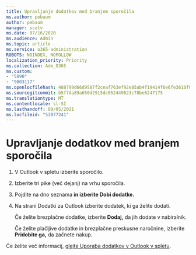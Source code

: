 ```yaml
---
title: Upravljanje dodatkov med branjem sporočila
ms.author: pebaum
author: pebaum
manager: scotv
ms.date: 07/16/2020
ms.audience: Admin
ms.topic: article
ms.service: o365-administration
ROBOTS: NOINDEX, NOFOLLOW
localization_priority: Priority
ms.collection: Adm_O365
ms.custom:
- "5890"
- "9003117"
ms.openlocfilehash: 488799d66d9587f2ceaf763ef92e85ab4f19414f6e6fe3610f0f9ff84d5ce0a1
ms.sourcegitcommit: b5f7da89a650d2915dc652449623c78be6247175
ms.translationtype: MT
ms.contentlocale: sl-SI
ms.lasthandoff: 08/05/2021
ms.locfileid: "53977241"
---
```

# <a name="how-to-manage-add-ins-while-reading-a-message"></a>Upravljanje dodatkov med branjem sporočila

1. V Outlook v spletu izberite sporočilo.
    
2. Izberite tri pike (več dejanj) na vrhu sporočila.

3. Pojdite na dno seznama **in izberite Dobi dodatke.**
    
4. Na strani Dodatki za Outlook izberite dodatek, ki ga želite dodati.
    
    Če želite brezplačne dodatke, izberite **Dodaj,** da jih dodate v nabiralnik.
    
    Če želite plačljive dodatke in brezplačne preskusne naročnine, izberite **Pridobite ga,** da začnete nakup.
    
Če želite več informacij, [glejte Uporaba dodatkov v Outlook v spletu](https://support.microsoft.com/office/using-add-ins-in-outlook-on-the-web-8f2ce816-5df4-44a5-958c-f7f9d6dabdce).